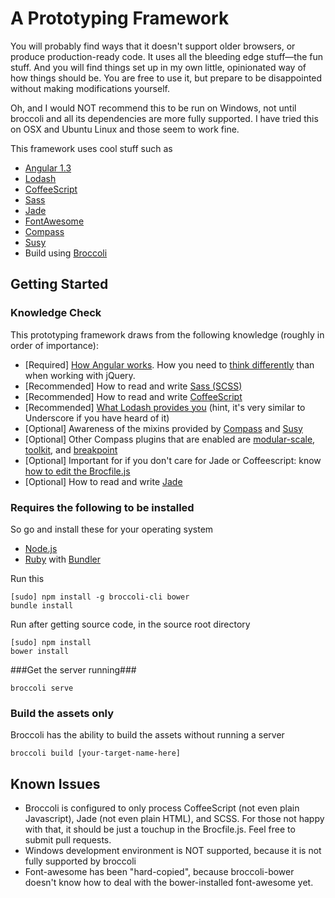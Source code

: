 # A Prototyping Framework #
You will probably find ways that it doesn't support older browsers, or produce production-ready code. It uses all the bleeding edge stuff&mdash;the fun stuff. And you will find things set up in my own little, opinionated way of how things should be. You are free to use it, but prepare to be disappointed without making modifications yourself.

Oh, and I would NOT recommend this to be run on Windows, not until broccoli and all its dependencies are more fully supported. I have tried this on OSX and Ubuntu Linux and those seem to work fine.

This framework uses cool stuff such as

- [Angular 1.3](https://angularjs.org/)
- [Lodash](http://lodash.com/)
- [CoffeeScript](coffeescript.org)
- [Sass](http://sass-lang.com/)
- [Jade](http://jade-lang.com/)
- [FontAwesome](http://fontawesome.io/)
- [Compass](http://compass-style.org/)
- [Susy](http://susy.oddbird.net/)
- Build using [Broccoli](https://github.com/broccolijs/broccoli)

## Getting Started ##

### Knowledge Check ###
This prototyping framework draws from the following knowledge (roughly in order of importance):

- [Required] [How Angular works](http://www.thinkster.io/angularjs/GtaQ0oMGIl). How you need to [think differently](http://stackoverflow.com/questions/14994391/how-do-i-think-in-angularjs-if-i-have-a-jquery-background) than when working with jQuery.
- [Recommended] How to read and write [Sass (SCSS)](http://sass-lang.com/guide)
- [Recommended] How to read and write [CoffeeScript](http://coffeescript.org/)
- [Recommended] [What Lodash provides you](http://lodash.com/docs) (hint, it's very similar to Underscore if you have heard of it)
- [Optional] Awareness of the mixins provided by [Compass](http://compass-style.org/reference/compass/) and [Susy](http://susydocs.oddbird.net/en/latest/)
- [Optional] Other Compass plugins that are enabled are [modular-scale](https://github.com/Team-Sass/modular-scale), [toolkit](https://github.com/Team-Sass/toolkit), and [breakpoint](https://github.com/Team-Sass/breakpoint)
- [Optional] Important for if you don't care for Jade or Coffeescript: know [how to edit the Brocfile.js](https://github.com/broccolijs/broccoli)
- [Optional] How to read and write [Jade](http://jade-lang.com/reference/)


### Requires the following to be installed ###
So go and install these for your operating system
- [Node.js](http://nodejs.org/)
- [Ruby](http://rubyinstaller.org/downloads/) with [Bundler](http://bundler.io/)

Run this

```
[sudo] npm install -g broccoli-cli bower
bundle install
```

Run after getting source code, in the source root directory

```
[sudo] npm install
bower install
```

###Get the server running###

```
broccoli serve
```

### Build the assets only ###
Broccoli has the ability to build the assets without running a server

```
broccoli build [your-target-name-here]
```

## Known Issues ##

- Broccoli is configured to only process CoffeeScript (not even plain Javascript), Jade (not even plain HTML), and SCSS. For those not happy with that, it should be just a touchup in the Brocfile.js. Feel free to submit pull requests.
- Windows development environment is NOT supported, because it is not fully supported by broccoli
- Font-awesome has been "hard-copied", because broccoli-bower doesn't know how to deal with the bower-installed font-awesome yet.